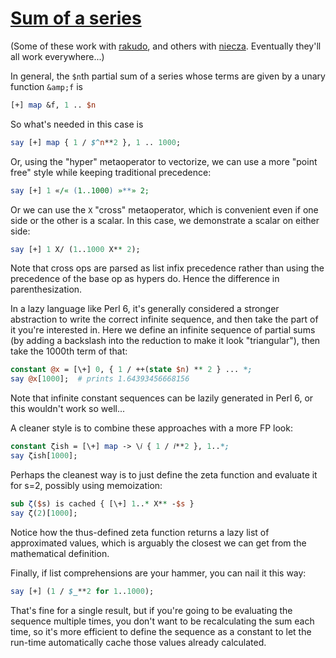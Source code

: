 [1]: http://rosettacode.org/wiki/Sum_of_a_series

# [Sum of a series][1]

(Some of these work with [rakudo](http://rosettacode.org/wiki/Rakudo), and others with [niecza](http://rosettacode.org/wiki/Niecza). Eventually they'll all work everywhere...)



In general, the `$n`th partial sum of a series whose terms are given by a unary function `&amp;f` is

```perl
[+] map &f, 1 .. $n
```


So what's needed in this case is

```perl
say [+] map { 1 / $^n**2 }, 1 .. 1000;
```


Or, using the "hyper" metaoperator to vectorize, we can use a more "point free" style while keeping traditional precedence:

```perl
say [+] 1 «/« (1..1000) »**» 2;
```


Or we can use the `X` "cross" metaoperator, which is convenient even if one side or the other is a scalar. In this case, we demonstrate a scalar on either side:

```perl
say [+] 1 X/ (1..1000 X** 2);
```


Note that cross ops are parsed as list infix precedence rather than using the precedence of the base op as hypers do. Hence the difference in parenthesization.



In a lazy language like Perl 6, it's generally considered a stronger abstraction to write the correct infinite sequence, and then take the part of it you're interested in.
Here we define an infinite sequence of partial sums (by adding a backslash into the reduction to make it look "triangular"), then take the 1000th term of that:

```perl
constant @x = [\+] 0, { 1 / ++(state $n) ** 2 } ... *;
say @x[1000];  # prints 1.64393456668156
```


Note that infinite constant sequences can be lazily generated in Perl 6, or this wouldn't work so well...



A cleaner style is to combine these approaches with a more FP look:

```perl
constant ζish = [\+] map -> \𝑖 { 1 / 𝑖**2 }, 1..*;
say ζish[1000];
```


Perhaps the cleanest way is to just define the zeta function and evaluate it for s=2, possibly using memoization:

```perl
sub ζ($s) is cached { [\+] 1..* X** -$s }
say ζ(2)[1000];
```


Notice how the thus-defined zeta function returns a lazy list of approximated values, which is arguably the closest we can get from the mathematical definition.



Finally, if list comprehensions are your hammer, you can nail it this way:

```perl
say [+] (1 / $_**2 for 1..1000);
```


That's fine for a single result, but if you're going to be evaluating the sequence multiple times, you don't want to be recalculating the sum each time, so it's more efficient to define the sequence as a constant to let the run-time automatically cache those values already calculated.